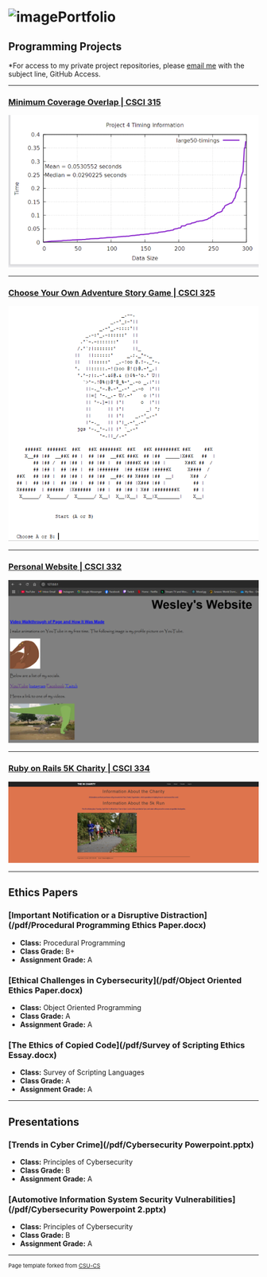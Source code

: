 ![image](https://github.com/user-attachments/assets/5a554e40-d03d-48b4-b40c-cc93206794f6)Portfolio
=========

Programming Projects
--------------------

*For access to my private project repositories, please [email me](mailto:wlcassel@csustudent.net?subject=GitHub%20Access) with the subject line, GitHub Access.

---
### [Minimum Coverage Overlap | CSCI 315](DataStructureAnalysis.md)

![Project 1 Thumbnail Name](images/CSCI315image5.png)

---
### [Choose Your Own Adventure Story Game | CSCI 325](ObjectOrientedProgramming.md)

![Project 3 Thumbnail Name](images/Object1.PNG)

---
### [Personal Website | CSCI 332](AppliedNetworking.md)

![Project 4 Thumbnail Name](images/AppliedNetworking3.PNG)

---
### [Ruby on Rails 5K Charity | CSCI 334](UserInterfaceProgramming.md)

![Project 2 Thumbnail Name](images/UserInterface1.png)

---

Ethics Papers
-------------

### [Important Notification or a Disruptive Distraction](/pdf/Procedural Programming Ethics Paper.docx)

-   **Class:** Procedural Programming
-   **Class Grade:** B+
-   **Assignment Grade:** A

### [Ethical Challenges in Cybersecurity](/pdf/Object Oriented Ethics Paper.docx)

-   **Class:** Object Oriented Programming
-   **Class Grade:** A
-   **Assignment Grade:** A

### [The Ethics of Copied Code](/pdf/Survey of Scripting Ethics Essay.docx)

-   **Class:** Survey of Scripting Languages
-   **Class Grade:** A
-   **Assignment Grade:** A

---

Presentations
-------------

### [Trends in Cyber Crime](/pdf/Cybersecurity Powerpoint.pptx)

- **Class:** Principles of Cybersecurity
- **Class Grade:** B
- **Assignment Grade:** A


### [Automotive Information System Security Vulnerabilities](/pdf/Cybersecurity Powerpoint 2.pptx)

- **Class:** Principles of Cybersecurity
- **Class Grade:** B
- **Assignment Grade:** A

---

<p style="font-size:11px">Page template forked from <a href="https://github.com/csu-cs/csci-portfolio">CSU-CS</a></p>
<!-- Remove above link if you don't want to attributive -->
